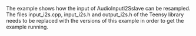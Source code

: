 The example shows how the input of AudioInputI2Sslave can be resampled. The files input_i2s.cpp, input_i2s.h and output_i2s.h of the Teensy library needs to be replaced with the versions of this example in order to get the example running.
